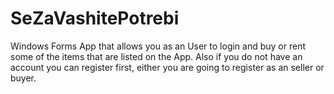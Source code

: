 # SeZaVashitePotrebi

Windows Forms App that allows you as an User to login and buy or rent some of the items
that are listed on the App. Also if you do not have an account you can register first, either
you are going to register as an seller or buyer.